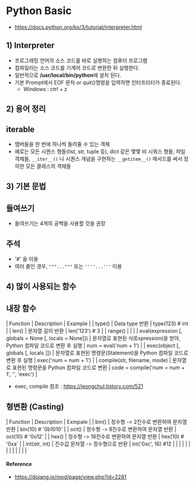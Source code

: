 # Python Basic
* https://docs.python.org/ko/3/tutorial/interpreter.html

## 1) Interpreter
* 프로그래밍 언어의 소스 코드를 바로 실행하는 컴퓨터 프로그램
* 컴파일러는 소스 코드를 기계어 코드로 변환한 뒤 실행한다.
* 일반적으로 **/usr/local/bin/python**에 설치 된다.
* 기본 Prompt에서 EOF 문자 or quit()명령을 입력하면 인터프리터가 종료된다.
    * Windows : ctrl + z

## 2) 용어 정리
## iterable
* 맴버들을 한 번에 하나씩 돌려줄 수 있는 객체
* 예로는 모든 시퀀스 형들(list, str, tuple 등), dict 같은 몇몇 비 시쿼스 형들, 파일 객체들, 
```__iter__()``` 나 시퀀스 개념을 구현하는 ```__getitem__()``` 메서드를 써서 정의한 모든 클래스의 객체들


## 3) 기본 문법
## 들여쓰기
* 들여쓰기는 4개의 공백을 사용할 것을 권장

## 주석
* '#' 을 이용
* 여러 줄인 경우, ```"""..."""``` 또는 ```''''...'''``` 이용


## 4) 많이 사용되는 함수
## 내장 함수
| Function | Description | Example |
| type() | Data type 반환 | type(123)     # int |
| len() | 문자열 길이 반환 | len('123')    # 3 |
| range() |  |  |
| eval(expression [, globals = None [, locals = None]]) | 문자열로 표현된 식(Expression)을 받아, Python 컴파일 코드로 변환 후 실행 | num = eval('num + 1') |
| exec(object [, globals [, locals ]]) | 문자열로 표현된 명령문(Statement)을 Python 컴파일 코드로 변환 후 실행 | exec('num = num + 1') |
| compile(str, filename, mode) | 문자열로 표현된 명령문을 Python 컴파일 코드로 변환 | code = compile('num = num + 1', '<string>', 'exec') |

* exec, compile 참조 : https://jeongchul.tistory.com/521


## 형변환 (Casting)
| Function | Description | Exmpale |
| bin() | 정수형 -> 2진수로 변환하여 문자열 반환 | bin(10) # '0b1010' |
| oct() | 정수형 -> 8진수로 변환하여 문자열 반환 | oct(10) # '0o12' |
| hex() | 정수형 -> 16진수로 변환하여 문자열 반환 | hex(10) # '0xa' |
| int(str, int) | 진수값 문자열 -> 정수형으로 반환 | int('0xc', 16)  #12 |
|  |  |  |
|  |  |  |
|  |  |  |



#### Reference
* https://dojang.io/mod/page/view.php?id=2281


